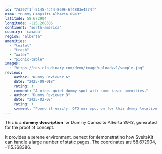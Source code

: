 ```yaml
---
id: "7d397f1f-5145-4d44-8696-6f4883e4274f"
name: "Dummy Campsite Alberta 8943"
latitude: 58.672904
longitude: -115.268386
continent: "north-america"
country: "canada"
region: "alberta"
amenities:
  - "toilet"
  - "trash"
  - "water"
  - "picnic-table"
images:
  - "https://res.cloudinary.com/demo/image/upload/v1/sample.jpg"
reviews:
  - author: "Dummy Reviewer A"
    date: "2025-09-018"
    rating: 3
    comment: "A nice, quiet dummy spot with some basic amenities."
  - author: "Dummy Reviewer B"
    date: "2025-02-08"
    rating: 3
    comment: "Found it easily. GPS was spot on for this dummy location."
---
```


This is a **dummy description** for Dummy Campsite Alberta 8943, generated for the proof of concept.

It provides a serene environment, perfect for demonstrating how SvelteKit can handle a large number of static pages. The coordinates are 58.672904, -115.268386.
